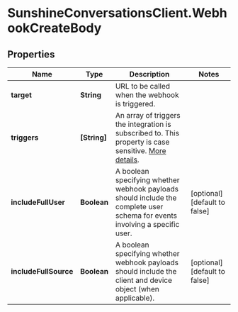 # SunshineConversationsClient.WebhookCreateBody

## Properties

Name | Type | Description | Notes
------------ | ------------- | ------------- | -------------
**target** | **String** | URL to be called when the webhook is triggered. | 
**triggers** | **[String]** | An array of triggers the integration is subscribed to. This property is case sensitive. [More details](https://developer.zendesk.com/api-reference/conversations/#section/Webhook-Triggers). | 
**includeFullUser** | **Boolean** | A boolean specifying whether webhook payloads should include the complete user schema for events involving a specific user. | [optional] [default to false]
**includeFullSource** | **Boolean** | A boolean specifying whether webhook payloads should include the client and device object (when applicable). | [optional] [default to false]


